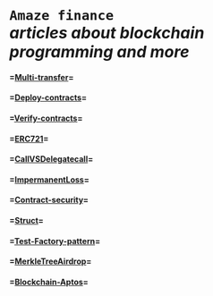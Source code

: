 `Amaze finance`                                 
*articles about blockchain programming and more*
============================================================

#### =[Multi-transfer](https://github.com/amaze-finance/Articles/tree/main/Multi-transfer)=

#### =[Deploy-contracts](https://github.com/amaze-finance/Articles/tree/main/Deploy-contracts)=

#### =[Verify-contracts](https://github.com/amaze-finance/Articles/tree/main/Verify-contracts)=

#### =[ERC721](https://github.com/amaze-finance/Articles/blob/main/ERC721.md)=

#### =[CallVSDelegatecall](https://github.com/amaze-finance/Articles/blob/main/CallVSDelegatecall.md)=

#### =[ImpermanentLoss](https://github.com/amaze-finance/Articles/blob/main/ImpermanentLoss.md)=

#### =[Contract-security](https://github.com/amaze-finance/Articles/blob/main/Contract-security.md)=

#### =[Struct](https://github.com/amaze-finance/Articles/blob/main/Struct.md)=

#### =[Test-Factory-pattern](https://github.com/amaze-finance/Articles/tree/main/Test-Factory-pattern)=

#### =[MerkleTreeAirdrop](https://github.com/amaze-finance/Articles/blob/main/MerkleTreeAirdrop.md)=

#### =[Blockchain-Aptos](https://github.com/amaze-finance/Articles/blob/main/Blockchain-Aptos.md)=
